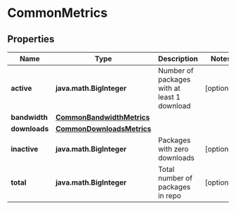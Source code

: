 
# CommonMetrics

## Properties
Name | Type | Description | Notes
------------ | ------------- | ------------- | -------------
**active** | **java.math.BigInteger** | Number of packages with at least 1 download |  [optional]
**bandwidth** | [**CommonBandwidthMetrics**](CommonBandwidthMetrics.md) |  | 
**downloads** | [**CommonDownloadsMetrics**](CommonDownloadsMetrics.md) |  | 
**inactive** | **java.math.BigInteger** | Packages with zero downloads |  [optional]
**total** | **java.math.BigInteger** | Total number of packages in repo |  [optional]



